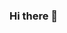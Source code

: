### Hi there 👋

<!--
**zem-art/zem-art** is a ✨ _special_ ✨ repository because its `README.md` (this file) appears on your GitHub profile.

hello my frends 

[![Anurag's github stats](https://github-readme-stats.vercel.app/api?username=zen_art)](https://github.com/anuraghazra/github-readme-stats)
